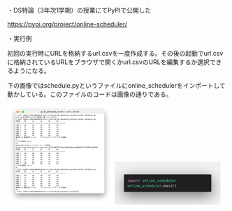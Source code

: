 ・DS特論（3年次1学期）の授業にてPyPIで公開した

https://pypi.org/project/online-scheduler/

・実行例

初回の実行時にURLを格納するurl.csvを一度作成する。その後の起動でurl.csvに格納されているURLをブラウザで開くかurl.csvのURLを編集するか選択できるようになる。

下の画像ではschedule.pyというファイルにonline_schedulerをインポートして動かしている。このファイルのコードは画像の通りである。

<img width="242" alt="image" src="online_scheduler/test.png">


<img width="242" alt="image" src="online_scheduler/schedule_code.png">
